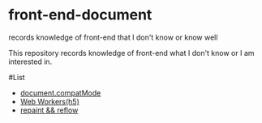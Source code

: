 # front-end-document
records knowledge of front-end that I don't know or know well 

This repository records knowledge of front-end what I don't know or I am interested in.

#List
- [document.compatMode](https://github.com/shixiaomiaomiao/front-end-document/blob/master/document-compatMode.md)
- [Web Workers(h5)](https://github.com/shixiaomiaomiao/front-end-document/blob/master/H5%20-%20Web%20Workers.md)
- [repaint && reflow]()


